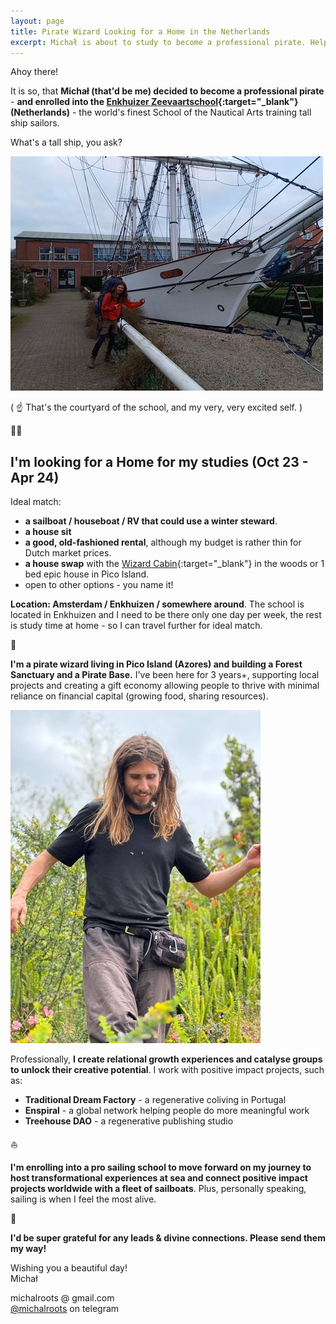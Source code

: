 ```yaml
---
layout: page
title: Pirate Wizard Looking for a Home in the Netherlands
excerpt: Michał is about to study to become a professional pirate. Help!
---
```


Ahoy there!

It is so, that **Michał (that'd be me) decided to become a professional pirate** - **and enrolled into the [Enkhuizer Zeevaartschool](https://ezsenglish.weebly.com/){:target="_blank"} (Netherlands)** - the world's finest School of the Nautical Arts training tall ship sailors.

What's a tall ship, you ask?

![Pirate Wizard Picture](/assets/pirate-wizard-lq.jpg)

( ☝️ That's the courtyard of the school, and my very, very excited self. )

🏴‍☠️

## I'm looking for a Home for my studies (Oct 23 - Apr 24)

Ideal match:

- **a sailboat / houseboat / RV that could use a winter steward**.  
- **a house sit**
- **a good, old-fashioned rental**, although my budget is rather thin for Dutch market prices.
- **a house swap** with the [Wizard Cabin](/cabin){:target="_blank"} in the woods or 1 bed epic house in Pico Island.
- open to other options - you name it!

**Location: Amsterdam / Enkhuizen / somewhere around**. The school is located in Enkhuizen and I need to be there only one day per week, the rest is study time at home - so I can travel further for ideal match.

🏡

**I'm a pirate wizard living in Pico Island (Azores) and building a Forest Sanctuary and a Pirate Base.** I've been here for 3 years+, supporting local projects and creating a gift economy allowing people to thrive with minimal reliance on financial capital (growing food, sharing resources).

![Michał guide pic](/assets/guide-michal-lq.jpg)

Professionally, **I create relational growth experiences and catalyse groups to unlock their creative potential**. I work with positive impact projects, such as:

- **Traditional Dream Factory** - a regenerative coliving in Portugal
- **Enspiral** - a global network helping people do more meaningful work
- **Treehouse DAO** - a regenerative publishing studio

⛵️

**I'm enrolling into a pro sailing school to move forward on my journey to host transformational experiences at sea and connect positive impact projects worldwide with a fleet of sailboats**. Plus, personally speaking, sailing is when I feel the most alive.

💜  
  
**I'd be super grateful for any leads & divine connections. Please send them my way!**  
  
Wishing you a beautiful day!  
Michał  

michalroots @ gmail.com <br>
[@michalroots](https://t.me/michalroots) on telegram

